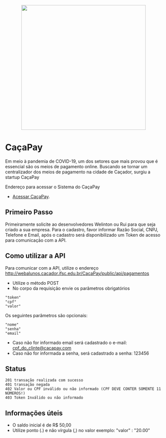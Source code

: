 <p align="center"><img src="https://res.cloudinary.com/dtfbvvkyp/image/upload/v1566331377/laravel-logolockup-cmyk-red.svg" width="400"></p>


# CaçaPay

Em meio à pandemia de COVID-19, um dos setores que mais provou que é essencial são os meios de pagamento online. Buscando se tornar um centralizador dos meios de pagamento na cidade de Caçador, surgiu a startup CaçaPay

Endereço para acessar o Sistema do CaçaPay
- [Acessar CaçaPay](http://webalunos.cacador.ifsc.edu.br/CacaPay).


## Primeiro Passo

Primeiramente solicite ao desenvolvedores Welinton ou Rui para que seja criado a sua empresa. Para o cadastro, favor informar Razão Social, CNPJ, Telefone e Email, após o cadastro será disponibilizado um Token de acesso para comunicação com a API.

## Como utilizar a API

Para comunicar com a API, utilize o endereço http://webalunos.cacador.ifsc.edu.br/CacaPay/public/api/pagamentos
- Utilize o método POST 
- No corpo da requisição envie os parâmetros obrigatórios 
```
"token"
"cpf" 
"valor"
```

Os seguintes parâmetros são opcionais:
```
"nome"
"senha"
"email"
```

- Caso não for informado email será cadastrado o e-mail: cpf_do_clinte@cacapay.com 
- Caso não for informada a senha, será cadastrado a senha: 123456 

## Status

```
201 transação realizada com sucesso 
401 transação negada
402 Valor ou CPF inválido ou não informado (CPF DEVE CONTER SOMENTE 11 NÚMEROS!)
403 Token Inválido ou não informado
```

## Informações úteis

- O saldo inicial é de R$ 50,00
- Utilize ponto (.) e não vírgula (,) no valor exemplo: "valor" : "20.00"